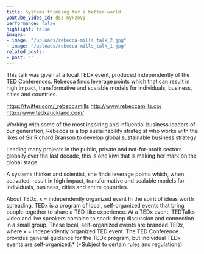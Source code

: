 ```yaml
---
title: Systems thinking for a better world
youtube_video_id: d53-nyFzoVI
performance: false
highlight: false
images:
- image: "/uploads/rebecca-mills_talk_2.jpg"
- image: "/uploads/rebecca-mills_talk_1.jpg"
related_posts:
- post: ''
---
```


This talk was given at a local TEDx event, produced independently of the TED Conferences. Rebecca finds leverage points which that can result in high impact, transformative and scalable models for individuals, business, cities and countries.

https://twitter.com/_rebeccamills
http://www.rebeccamills.co/
http://www.tedxauckland.com/

Working with some of the most inspiring and influential business leaders of our generation, Rebecca is a top sustainability strategist who works with the likes of Sir Richard Branson to develop global sustainable business strategy.

Leading many projects in the public, private and not-for-profit sectors globally over the last decade, this is one kiwi that is making her mark on the global stage.

A systems thinker and scientist, she finds leverage points which, when activated, result in high impact, transformative and scalable models for individuals, business, cities and entire countries.

About TEDx, x = independently organized event In the spirit of ideas worth spreading, TEDx is a program of local, self-organized events that bring people together to share a TED-like experience. At a TEDx event, TEDTalks video and live speakers combine to spark deep discussion and connection in a small group. These local, self-organized events are branded TEDx, where x = independently organized TED event. The TED Conference provides general guidance for the TEDx program, but individual TEDx events are self-organized.* (*Subject to certain rules and regulations)

